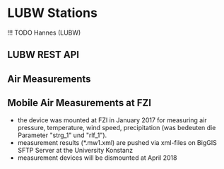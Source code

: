 # LUBW Stations

!!! TODO
    Hannes (LUBW)
    
## LUBW REST API

## Air Measurements

## Mobile Air Measurements at FZI

  - the device was mounted at FZI in January 2017 for measuring air pressure, temperature, wind speed, precipitation (was bedeuten die Parameter "strg_1" und "rlf_1").
  - measurement results (*.mw1.xml) are pushed via xml-files on BigGIS SFTP Server at the University Konstanz 
  - measurement devices will be dismounted at April 2018

